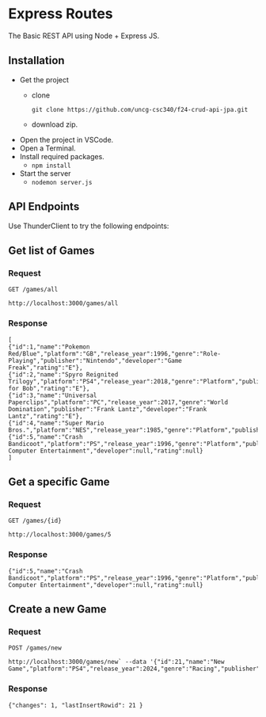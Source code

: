 # Express Routes

The Basic REST API using Node + Express JS.

## Installation
- Get the project
    - clone
  
        `git clone https://github.com/uncg-csc340/f24-crud-api-jpa.git`
    - download zip.
- Open the project in VSCode.
- Open a Terminal.
- Install required packages.
    - `npm install`
- Start the server
    - `nodemon server.js`

## API Endpoints
Use ThunderClient to try the following endpoints:

## Get list of Games

### Request

    GET /games/all

    http://localhost:3000/games/all

   
### Response

    [
    {"id":1,"name":"Pokemon Red/Blue","platform":"GB","release_year":1996,"genre":"Role-Playing","publisher":"Nintendo","developer":"Game Freak","rating":"E"},
    {"id":2,"name":"Spyro Reignited Trilogy","platform":"PS4","release_year":2018,"genre":"Platform","publisher":"Activision","developer":"Toys for Bob","rating":"E"},
    {"id":3,"name":"Universal Paperclips","platform":"PC","release_year":2017,"genre":"World Domination","publisher":"Frank Lantz","developer":"Frank Lantz","rating":"E"},
    {"id":4,"name":"Super Mario Bros.","platform":"NES","release_year":1985,"genre":"Platform","publisher":"Nintendo","developer":null,"rating":null},
    {"id":5,"name":"Crash Bandicoot","platform":"PS","release_year":1996,"genre":"Platform","publisher":"Sony Computer Entertainment","developer":null,"rating":null}
    ]

## Get a specific Game

### Request

    GET /games/{id}

    http://localhost:3000/games/5

### Response

    {"id":5,"name":"Crash Bandicoot","platform":"PS","release_year":1996,"genre":"Platform","publisher":"Sony Computer Entertainment","developer":null,"rating":null}

     
## Create a new Game

### Request

    POST /games/new
    
    http://localhost:3000/games/new` --data '{"id":21,"name":"New Game","platform":"PS4","release_year":2024,"genre":"Racing","publisher":"UNCG","developer":"CSC372","rating":"E"}

### Response
    {"changes": 1, "lastInsertRowid": 21 }
